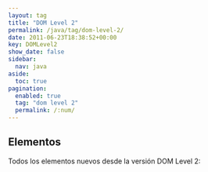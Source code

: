 ```yaml
---
layout: tag
title: "DOM Level 2"
permalink: /java/tag/dom-level-2/
date: 2011-06-23T18:38:52+00:00
key: DOMLevel2
show_date: false
sidebar:
  nav: java
aside:
  toc: true
pagination: 
  enabled: true
  tag: "dom level 2"
  permalink: /:num/    
---
```


<h2>Elementos</h2>
Todos los elementos nuevos desde la versión DOM Level 2: